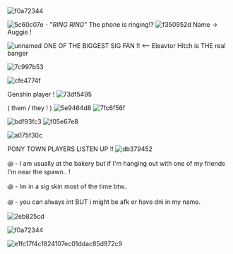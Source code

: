 ![f0a72344](https://github.com/user-attachments/assets/53eede8a-d2cb-48c4-b50e-7f5289ec0a25) 

![5c60c07e](https://github.com/user-attachments/assets/a213053d-d1a9-4ca2-813b-8c438f0cf77f) - "*RING RING*" The phone is ringing!? ![f350952d](https://github.com/user-attachments/assets/309c116a-9061-4f48-926f-5c49ee6d8dda)
    Name → Auggie !



![unnamed](https://github.com/user-attachments/assets/8217b518-40b2-4b4a-bbe8-7485ea32f761)
ONE OF THE BIGGEST SIG FAN !! <-- Eleavtor Hitch is THE real banger

![7c997b53](https://github.com/user-attachments/assets/f3cbbd45-482d-4a46-a90f-ad0eb3727e27)

![cfe4774f](https://github.com/user-attachments/assets/05435404-9be0-4693-ac89-2c326b5ace06)




Genshin player ! ![73df5495](https://github.com/user-attachments/assets/d902d384-fb27-4234-a4c3-447722b365fd)



 ( them / they ! ) ![5e9464d8](https://github.com/user-attachments/assets/048e9710-7ac7-460e-a8f2-9e53c92804e0)
 ![7fc6f56f](https://github.com/user-attachments/assets/3b360796-59ed-4b94-8f85-0e1b2b8e1b0b)

![bdf93fc3](https://github.com/user-attachments/assets/93d44927-f6b3-4765-a7eb-64a48144ec41) ![f05e67e8](https://github.com/user-attachments/assets/e1cf9ac7-bad0-432d-8444-b222c2e4d195)




 ![a075f30c](https://github.com/user-attachments/assets/30379323-f708-46f9-9338-fe472205ccfa)

PONY TOWN PLAYERS LISTEN UP !!  ![db379452](https://github.com/user-attachments/assets/56c55609-56d8-4af1-b027-618d4701f1a1)

꩜ - I am usually at the bakery but if I'm hanging out with one of my friends I'm near the spawn.. !

꩜ - Im in a sig skin most of the time btw..

꩜ - you can always int BUT i might be afk or have dni in my name.

![2eb825cd](https://github.com/user-attachments/assets/462d4efa-601b-443c-967b-696c235ad125)

![f0a72344](https://github.com/user-attachments/assets/86af57ba-c171-4132-9396-d249d02edd92)

![e1fc17f4c1824107ec01ddac85d972c9](https://github.com/user-attachments/assets/63384251-e793-45a1-9c03-2a1643fb1541)


<!---
Nepeta-MeoW/Nepeta-MeoW is a ✨ special ✨ repository because its `README.md` (this file) appears on your GitHub profile.
You can click the Preview link to take a look at your changes.
--->
